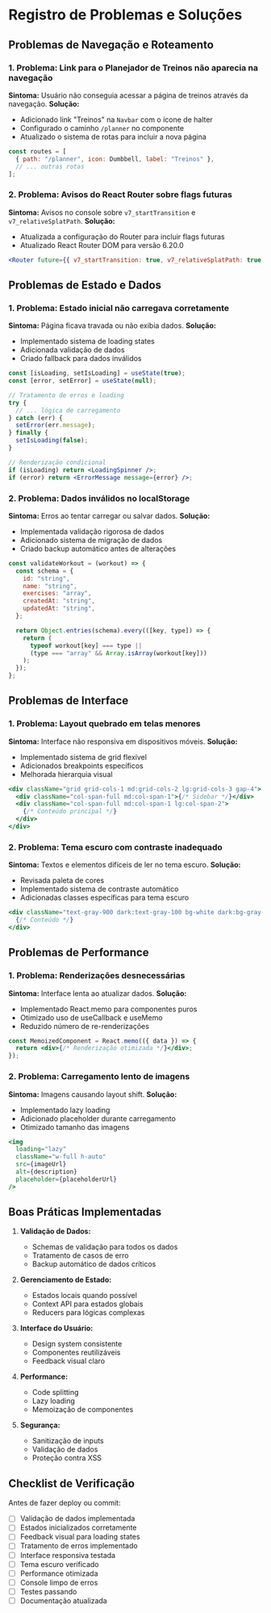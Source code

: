 # Registro de Problemas e Soluções

## Problemas de Navegação e Roteamento

### 1. Problema: Link para o Planejador de Treinos não aparecia na navegação

**Sintoma:** Usuário não conseguia acessar a página de treinos através da navegação.
**Solução:**

- Adicionado link "Treinos" na `Navbar` com o ícone de halter
- Configurado o caminho `/planner` no componente
- Atualizado o sistema de rotas para incluir a nova página

```jsx
const routes = [
  { path: "/planner", icon: Dumbbell, label: "Treinos" },
  // ... outras rotas
];
```

### 2. Problema: Avisos do React Router sobre flags futuras

**Sintoma:** Avisos no console sobre `v7_startTransition` e `v7_relativeSplatPath`.
**Solução:**

- Atualizada a configuração do Router para incluir flags futuras
- Atualizado React Router DOM para versão 6.20.0

```jsx
<Router future={{ v7_startTransition: true, v7_relativeSplatPath: true }}>
```

## Problemas de Estado e Dados

### 1. Problema: Estado inicial não carregava corretamente

**Sintoma:** Página ficava travada ou não exibia dados.
**Solução:**

- Implementado sistema de loading states
- Adicionada validação de dados
- Criado fallback para dados inválidos

```jsx
const [isLoading, setIsLoading] = useState(true);
const [error, setError] = useState(null);

// Tratamento de erros e loading
try {
  // ... lógica de carregamento
} catch (err) {
  setError(err.message);
} finally {
  setIsLoading(false);
}

// Renderização condicional
if (isLoading) return <LoadingSpinner />;
if (error) return <ErrorMessage message={error} />;
```

### 2. Problema: Dados inválidos no localStorage

**Sintoma:** Erros ao tentar carregar ou salvar dados.
**Solução:**

- Implementada validação rigorosa de dados
- Adicionado sistema de migração de dados
- Criado backup automático antes de alterações

```javascript
const validateWorkout = (workout) => {
  const schema = {
    id: "string",
    name: "string",
    exercises: "array",
    createdAt: "string",
    updatedAt: "string",
  };

  return Object.entries(schema).every(([key, type]) => {
    return (
      typeof workout[key] === type ||
      (type === "array" && Array.isArray(workout[key]))
    );
  });
};
```

## Problemas de Interface

### 1. Problema: Layout quebrado em telas menores

**Sintoma:** Interface não responsiva em dispositivos móveis.
**Solução:**

- Implementado sistema de grid flexível
- Adicionados breakpoints específicos
- Melhorada hierarquia visual

```jsx
<div className="grid grid-cols-1 md:grid-cols-2 lg:grid-cols-3 gap-4">
  <div className="col-span-full md:col-span-1">{/* Sidebar */}</div>
  <div className="col-span-full md:col-span-1 lg:col-span-2">
    {/* Conteúdo principal */}
  </div>
</div>
```

### 2. Problema: Tema escuro com contraste inadequado

**Sintoma:** Textos e elementos difíceis de ler no tema escuro.
**Solução:**

- Revisada paleta de cores
- Implementado sistema de contraste automático
- Adicionadas classes específicas para tema escuro

```jsx
<div className="text-gray-900 dark:text-gray-100 bg-white dark:bg-gray-800">
  {/* Conteúdo */}
</div>
```

## Problemas de Performance

### 1. Problema: Renderizações desnecessárias

**Sintoma:** Interface lenta ao atualizar dados.
**Solução:**

- Implementado React.memo para componentes puros
- Otimizado uso de useCallback e useMemo
- Reduzido número de re-renderizações

```jsx
const MemoizedComponent = React.memo(({ data }) => {
  return <div>{/* Renderização otimizada */}</div>;
});
```

### 2. Problema: Carregamento lento de imagens

**Sintoma:** Imagens causando layout shift.
**Solução:**

- Implementado lazy loading
- Adicionado placeholder durante carregamento
- Otimizado tamanho das imagens

```jsx
<img
  loading="lazy"
  className="w-full h-auto"
  src={imageUrl}
  alt={description}
  placeholder={placeholderUrl}
/>
```

## Boas Práticas Implementadas

1. **Validação de Dados:**

   - Schemas de validação para todos os dados
   - Tratamento de casos de erro
   - Backup automático de dados críticos

2. **Gerenciamento de Estado:**

   - Estados locais quando possível
   - Context API para estados globais
   - Reducers para lógicas complexas

3. **Interface do Usuário:**

   - Design system consistente
   - Componentes reutilizáveis
   - Feedback visual claro

4. **Performance:**

   - Code splitting
   - Lazy loading
   - Memoização de componentes

5. **Segurança:**
   - Sanitização de inputs
   - Validação de dados
   - Proteção contra XSS

## Checklist de Verificação

Antes de fazer deploy ou commit:

- [ ] Validação de dados implementada
- [ ] Estados inicializados corretamente
- [ ] Feedback visual para loading states
- [ ] Tratamento de erros implementado
- [ ] Interface responsiva testada
- [ ] Tema escuro verificado
- [ ] Performance otimizada
- [ ] Console limpo de erros
- [ ] Testes passando
- [ ] Documentação atualizada

